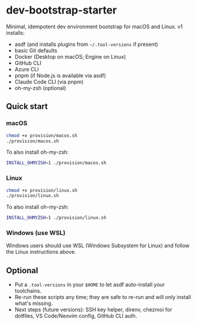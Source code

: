 # dev-bootstrap-starter

Minimal, idempotent dev environment bootstrap for macOS and Linux.
v1 installs:
- asdf (and installs plugins from `~/.tool-versions` if present)
- basic Git defaults
- Docker (Desktop on macOS; Engine on Linux)
- GitHub CLI
- Azure CLI
- pnpm (if Node.js is available via asdf)
- Claude Code CLI (via pnpm)
- oh-my-zsh (optional)

## Quick start

### macOS
```bash
chmod +x provision/macos.sh
./provision/macos.sh
```

To also install oh-my-zsh:
```bash
INSTALL_OHMYZSH=1 ./provision/macos.sh
```

### Linux
```bash
chmod +x provision/linux.sh
./provision/linux.sh
```

To also install oh-my-zsh:
```bash
INSTALL_OHMYZSH=1 ./provision/linux.sh
```

### Windows (use WSL)
Windows users should use WSL (Windows Subsystem for Linux) and follow the Linux instructions above.

## Optional
- Put a `.tool-versions` in your `$HOME` to let asdf auto-install your toolchains.
- Re-run these scripts any time; they are safe to re-run and will only install what's missing.
- Next steps (future versions): SSH key helper, direnv, chezmoi for dotfiles, VS Code/Neovim config, GitHub CLI auth.
```

